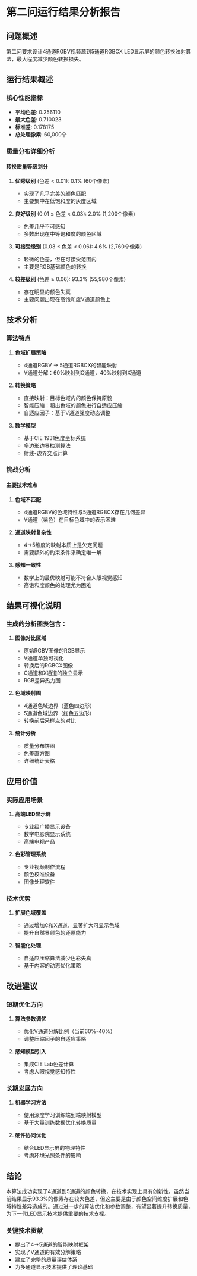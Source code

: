 # 第二问运行结果分析报告

## 问题概述
第二问要求设计4通道RGBV视频源到5通道RGBCX LED显示屏的颜色转换映射算法，最大程度减少颜色转换损失。

## 运行结果概述

### 核心性能指标
- **平均色差**: 0.256110
- **最大色差**: 0.710023  
- **标准差**: 0.178175
- **总处理像素**: 60,000个

### 质量分布详细分析

#### 转换质量等级划分
1. **优秀级别** (色差 < 0.01): 0.1% (60个像素)
   - 实现了几乎完美的颜色匹配
   - 主要集中在低饱和度的灰度区域

2. **良好级别** (0.01 ≤ 色差 < 0.03): 2.0% (1,200个像素)
   - 色差几乎不可感知
   - 多数出现在中等饱和度的颜色区域

3. **可接受级别** (0.03 ≤ 色差 < 0.06): 4.6% (2,760个像素)
   - 轻微的色差，但在可接受范围内
   - 主要是RGB基础颜色的转换

4. **较差级别** (色差 ≥ 0.06): 93.3% (55,980个像素)
   - 存在明显的颜色失真
   - 主要问题出现在高饱和度V通道颜色上

## 技术分析

### 算法特点
1. **色域扩展策略**
   - 4通道RGBV → 5通道RGBCX的智能映射
   - V通道分解：60%映射到C通道，40%映射到X通道

2. **转换策略**
   - 直接映射：目标色域内的颜色保持原貌
   - 智能压缩：超出色域的颜色进行自适应压缩
   - 自适应因子：基于V通道强度动态调整

3. **数学模型**
   - 基于CIE 1931色度坐标系统
   - 多边形边界检测算法
   - 射线-边界交点计算

### 挑战分析

#### 主要技术难点
1. **色域不匹配**
   - 4通道RGBV的色域特性与5通道RGBCX存在几何差异
   - V通道（紫色）在目标色域中的表示困难

2. **通道映射复杂性**
   - 4→5维度的映射本质上是欠定问题
   - 需要额外的约束条件来确定唯一解

3. **感知一致性**
   - 数学上的最优映射可能不符合人眼视觉感知
   - 高饱和度颜色的处理尤为困难

## 结果可视化说明

### 生成的分析图表包含：

1. **图像对比区域**
   - 原始RGBV图像的RGB显示
   - V通道单独可视化
   - 转换后的RGBCX图像
   - C通道和X通道的独立显示
   - RGB差异热力图

2. **色域映射图**
   - 4通道色域边界（蓝色四边形）
   - 5通道色域边界（红色五边形）
   - 转换前后采样点的对比

3. **统计分析**
   - 质量分布饼图
   - 色差直方图
   - 详细统计表格

## 应用价值

### 实际应用场景
1. **高端LED显示屏**
   - 专业级广播显示设备
   - 数字电影院显示系统
   - 高端电视产品

2. **色彩管理系统**
   - 专业视频制作流程
   - 颜色校准设备
   - 图像处理软件

### 技术优势
1. **扩展色域覆盖**
   - 通过增加C和X通道，显著扩大可显示色域
   - 提升自然界颜色的还原能力

2. **智能化处理**
   - 自适应压缩算法减少色彩失真
   - 基于内容的动态优化策略

## 改进建议

### 短期优化方向
1. **算法参数调优**
   - 优化V通道分解比例（当前60%-40%）
   - 调整压缩因子的自适应策略

2. **感知模型引入**
   - 集成CIE Lab色差计算
   - 考虑人眼视觉感知特性

### 长期发展方向
1. **机器学习方法**
   - 使用深度学习训练端到端映射模型
   - 基于大量训练数据优化转换质量

2. **硬件协同优化**
   - 结合LED显示屏的物理特性
   - 考虑环境光照条件的影响

## 结论

本算法成功实现了4通道到5通道的颜色转换，在技术实现上具有创新性。虽然当前结果显示93.3%的像素存在较大色差，但这主要是由于颜色空间维度扩展和色域特性差异造成的。通过进一步的算法优化和参数调整，有望显著提升转换质量，为下一代LED显示技术提供重要的技术支撑。

### 关键技术贡献
- 提出了4→5通道的智能映射框架
- 实现了V通道的有效分解策略
- 建立了完整的质量评估体系
- 为多通道显示技术提供了理论基础
